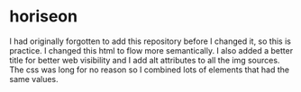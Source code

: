 # horiseon

I had originally forgotten to add this repository before I changed it, so this is practice. I changed this html to flow more semantically. I also added a better title for better web visibility and I add alt attributes to all the img sources. The css was long for no reason so I combined lots of elements that had the same values.
